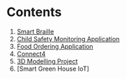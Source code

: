 # Contents
1. [Smart Braille](https://github.com/carbonvibes/Projects/tree/Smart-Braille)
2. [Child Safety Monitoring Application](https://github.com/carbonvibes/Projects/tree/Child-monitoring-app)
3. [Food Ordering Application](https://github.com/carbonvibes/Projects/tree/Food-Ordering-app)
4. [Connect4]()
5. [3D Modelling Project](https://github.com/carbonvibes/Projects/tree/3D-Modelling)
6. [Smart Green House IoT]
  
